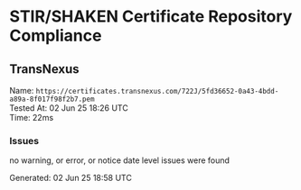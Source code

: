 # STIR/SHAKEN Certificate Repository Compliance

## TransNexus

Name: `https://certificates.transnexus.com/722J/5fd36652-0a43-4bdd-a89a-8f017f98f2b7.pem`\
Tested At: 02 Jun 25 18:26 UTC\
Time: 22ms

### Issues

no warning, or error, or notice date level issues were found

Generated: 02 Jun 25 18:58 UTC